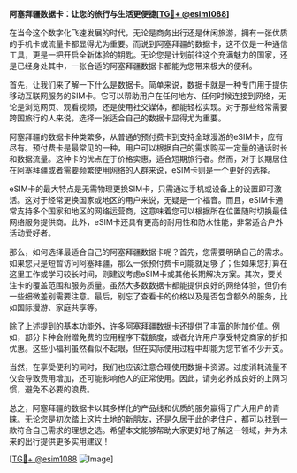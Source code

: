 **阿塞拜疆数据卡：让您的旅行与生活更便捷[[TG💪+ @esim1088](https://t.me/s/esim1088)]**

在当今这个数字化飞速发展的时代，无论是商务出行还是休闲旅游，拥有一张优质的手机卡或流量卡都显得尤为重要。而说到阿塞拜疆的数据卡，这不仅是一种通信工具，更是一把开启全新体验的钥匙。无论您是计划前往这个充满魅力的国家，还是已经身处其中，一张合适的阿塞拜疆数据卡都能为您带来极大的便利。

首先，让我们来了解一下什么是数据卡。简单来说，数据卡就是一种专门用于提供移动互联网服务的SIM卡。它可以帮助用户在任何地方、任何时候连接到网络，无论是浏览网页、观看视频，还是使用社交媒体，都能轻松实现。对于那些经常需要跨国旅行的人来说，选择一张适合自己的数据卡显得尤为重要。

阿塞拜疆的数据卡种类繁多，从普通的预付费卡到支持全球漫游的eSIM卡，应有尽有。预付费卡是最常见的一种，用户可以根据自己的需求购买一定量的通话时长和数据流量。这种卡的优点在于价格实惠，适合短期旅行者。然而，对于长期居住在阿塞拜疆或者需要频繁使用网络的人群来说，eSIM卡则是一个更好的选择。

eSIM卡的最大特点是无需物理更换SIM卡，只需通过手机或设备上的设置即可激活。这对于经常更换国家或地区的用户来说，无疑是一个福音。而且，eSIM卡通常支持多个国家和地区的网络运营商，这意味着您可以根据所在位置随时切换最佳网络服务提供商。此外，eSIM卡还具有更高的耐用性和防水性能，非常适合户外活动爱好者。

那么，如何选择最适合自己的阿塞拜疆数据卡呢？首先，您需要明确自己的需求。如果您只是短暂访问阿塞拜疆，那么一张预付费卡可能就足够了；但如果您打算在这里工作或学习较长时间，则建议考虑eSIM卡或其他长期解决方案。其次，要关注卡的覆盖范围和服务质量。虽然大多数数据卡都能提供良好的网络体验，但仍有一些细微差别需要注意。最后，别忘了查看卡的价格以及是否包含额外的服务，比如国际漫游、家庭共享等。

除了上述提到的基本功能外，许多阿塞拜疆数据卡还提供了丰富的附加价值。例如，部分卡种会附赠免费的应用程序下载额度，或者允许用户享受特定商家的折扣优惠。这些小福利虽然看似不起眼，但在实际使用过程中却能为您节省不少开支。

当然，在享受便利的同时，我们也应该注意合理使用数据卡资源。过度消耗流量不仅会导致费用增加，还可能影响他人的正常使用。因此，请务必养成良好的上网习惯，避免不必要的浪费。

总之，阿塞拜疆的数据卡以其多样化的产品线和优质的服务赢得了广大用户的青睐。无论您是初次踏上这片土地的新朋友，还是久居于此的老住户，都可以找到一款符合自己需求的理想之选。希望本文能够帮助大家更好地了解这一领域，并为未来的出行提供更多实用建议！

[[TG💪+ @esim1088](https://t.me/s/esim1088) ![Image](https://i.postimg.cc/4NQfJmqS/Snipaste-2025-05-13-00-14-12.png)]